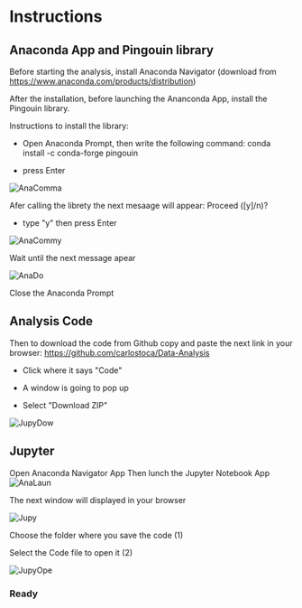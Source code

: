 # Instructions


## Anaconda App and Pingouin library
Before starting the analysis, install Anaconda Navigator (download from https://www.anaconda.com/products/distribution)


After the installation, before launching the Ananconda App, install the Pingouin library.

Instructions to install the library:

- Open Anaconda Prompt, then write the following command: conda install -c conda-forge pingouin
+ press Enter


![AnaComma](https://user-images.githubusercontent.com/32276202/202887533-e9e4e22b-1afc-4647-ad56-b37b8892b3d9.png)

Afer calling the librety the next mesaage will appear: Proceed ([y]/n)? 

- type "y" then press Enter

![AnaCommy](https://user-images.githubusercontent.com/32276202/202899825-7b3c308a-4ab4-45a8-bd89-8204131b5b65.png)

Wait until the next message apear

![AnaDo](https://user-images.githubusercontent.com/32276202/202900111-4d67213b-09d7-4280-b02a-c26d6b59bc19.png)

Close the Anaconda Prompt 

## Analysis Code

Then to download the code from Github copy and paste the next link in your browser: https://github.com/carlostoca/Data-Analysis

- Click where it says "Code"
* A window is going to pop up
+ Select "Download ZIP"

![JupyDow](https://user-images.githubusercontent.com/32276202/202901109-494cd65d-6449-4077-9c61-abf85dd6bee4.png)


## Jupyter
Open Anaconda Navigator App
Then lunch the Jupyter Notebook App
![AnaLaun](https://user-images.githubusercontent.com/32276202/202889087-dad20d1c-7116-4ac2-9ebc-839b8c53cbdb.png)

The next window will displayed in your browser

![Jupy](https://user-images.githubusercontent.com/32276202/202901855-af16ebb8-151f-4912-bab6-c39f7584dfc0.jpg)

Choose the folder where you save the code (1)

Select the Code file to open it (2)

![JupyOpe](https://user-images.githubusercontent.com/32276202/202902341-fd6eb4de-e11b-4252-adc2-d6a71c4e0cf5.png)

### Ready
